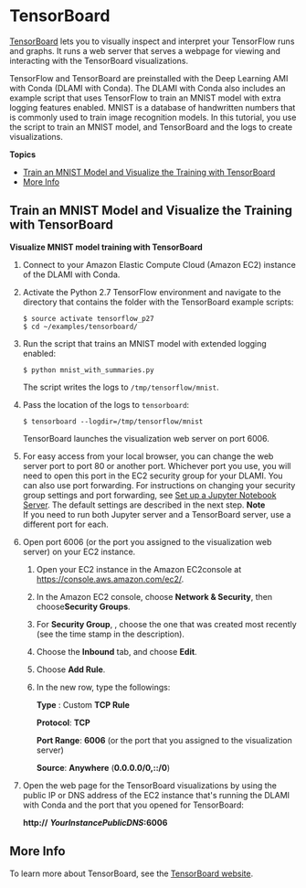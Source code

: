 # TensorBoard<a name="tutorial-tensorboard"></a>

 [TensorBoard](https://www.tensorflow.org/get_started/summaries_and_tensorboard) lets you to visually inspect and interpret your TensorFlow runs and graphs\. It runs a web server that serves a webpage for viewing and interacting with the TensorBoard visualizations\. 

TensorFlow and TensorBoard are preinstalled with the Deep Learning AMI with Conda \(DLAMI with Conda\)\. The DLAMI with Conda also includes an example script that uses TensorFlow to train an MNIST model with extra logging features enabled\. MNIST is a database of handwritten numbers that is commonly used to train image recognition models\. In this tutorial, you use the script to train an MNIST model, and TensorBoard and the logs to create visualizations\. 

**Topics**
+ [Train an MNIST Model and Visualize the Training with TensorBoard](#tutorial-tensorboard-example)
+ [More Info](#tutorial-tensorboard-project)

## Train an MNIST Model and Visualize the Training with TensorBoard<a name="tutorial-tensorboard-example"></a>

**Visualize MNIST model training with TensorBoard**

1. Connect to your Amazon Elastic Compute Cloud \(Amazon EC2\) instance of the DLAMI with Conda\. 

1. Activate the Python 2\.7 TensorFlow environment and navigate to the directory that contains the folder with the TensorBoard example scripts:

   ```
   $ source activate tensorflow_p27
   $ cd ~/examples/tensorboard/
   ```

1. Run the script that trains an MNIST model with extended logging enabled:

   ```
   $ python mnist_with_summaries.py
   ```

   The script writes the logs to `/tmp/tensorflow/mnist`\. 

1. Pass the location of the logs to `tensorboard`: 

   ```
   $ tensorboard --logdir=/tmp/tensorflow/mnist
   ```

   TensorBoard launches the visualization web server on port 6006\.

1. For easy access from your local browser, you can change the web server port to port 80 or another port\. Whichever port you use, you will need to open this port in the EC2 security group for your DLAMI\. You can also use port forwarding\. For instructions on changing your security group settings and port forwarding, see [Set up a Jupyter Notebook Server](setup-jupyter.md)\. The default settings are described in the next step\.
**Note**  
If you need to run both Jupyter server and a TensorBoard server, use a different port for each\. 

1. Open port 6006 \(or the port you assigned to the visualization web server\) on your EC2 instance\.

   1. Open your EC2 instance in the Amazon EC2console at [https://console\.aws\.amazon\.com/ec2/](https://console.aws.amazon.com/ec2/)\.

   1. In the Amazon EC2 console, choose **Network & Security**, then choose**Security Groups**\.

   1. For **Security Group**, , choose the one that was created most recently \(see the time stamp in the description\)\.

   1.  Choose the **Inbound** tab, and choose **Edit**\.

   1. Choose **Add Rule**\. 

   1. In the new row, type the followings: 

      **Type** : Custom **TCP Rule**

      **Protocol**: **TCP**

      **Port Range**: **6006** \(or the port that you assigned to the visualization server\)

      **Source**: **Anywhere** \(**0\.0\.0\.0/0,::/0**\)

1. Open the web page for the TensorBoard visualizations by using the public IP or DNS address of the EC2 instance that's running the DLAMI with Conda and the port that you opened for TensorBoard: 

   **http://** ***YourInstancePublicDNS*:6006**

## More Info<a name="tutorial-tensorboard-project"></a>

To learn more about TensorBoard, see the [TensorBoard website](https://www.tensorflow.org/get_started/summaries_and_tensorboard)\.